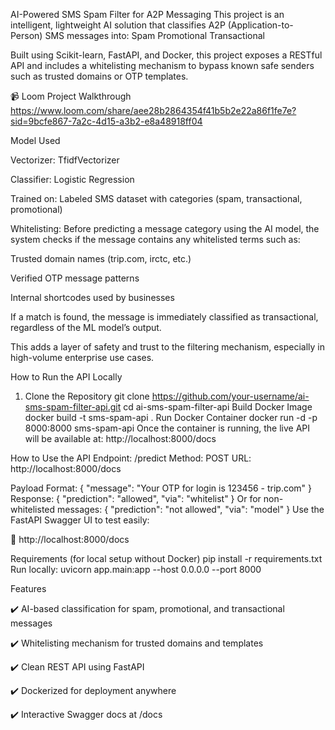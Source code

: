 AI-Powered SMS Spam Filter for A2P Messaging
This project is an intelligent, lightweight AI solution that classifies A2P (Application-to-Person) SMS messages into:
Spam
Promotional
Transactional

Built using Scikit-learn, FastAPI, and Docker, this project exposes a RESTful API and includes a whitelisting mechanism to bypass known safe senders such as trusted domains or OTP templates.

📹 Loom Project Walkthrough
https://www.loom.com/share/aee28b2864354f41b5b2e22a86f1fe7e?sid=9bcfe867-7a2c-4d15-a3b2-e8a48918ff04


Model Used

Vectorizer: TfidfVectorizer

Classifier: Logistic Regression

Trained on: Labeled SMS dataset with categories (spam, transactional, promotional)

Whitelisting:
Before predicting a message category using the AI model, the system checks if the message contains any whitelisted terms such as:

Trusted domain names (trip.com, irctc, etc.)

Verified OTP message patterns

Internal shortcodes used by businesses

If a match is found, the message is immediately classified as transactional, regardless of the ML model’s output.

This adds a layer of safety and trust to the filtering mechanism, especially in high-volume enterprise use cases.


How to Run the API Locally
1. Clone the Repository
git clone https://github.com/your-username/ai-sms-spam-filter-api.git
cd ai-sms-spam-filter-api
Build Docker Image
docker build -t sms-spam-api .
Run Docker Container
docker run -d -p 8000:8000 sms-spam-api
Once the container is running, the live API will be available at:
http://localhost:8000/docs

How to Use the API
Endpoint: /predict
Method: POST
URL: http://localhost:8000/docs

Payload Format:
{
  "message": "Your OTP for login is 123456 - trip.com"
}
Response:
{
  "prediction": "allowed",
  "via": "whitelist"
}
Or for non-whitelisted messages:
{
  "prediction": "not allowed",
  "via": "model"
}
Use the FastAPI Swagger UI to test easily:

🔗 http://localhost:8000/docs

Requirements (for local setup without Docker)
pip install -r requirements.txt
Run locally:
uvicorn app.main:app --host 0.0.0.0 --port 8000

Features

✔️ AI-based classification for spam, promotional, and transactional messages

✔️ Whitelisting mechanism for trusted domains and templates

✔️ Clean REST API using FastAPI

✔️ Dockerized for deployment anywhere

✔️ Interactive Swagger docs at /docs


